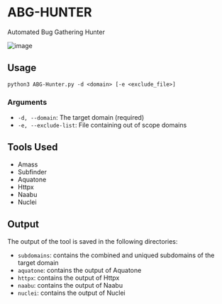 # ABG-HUNTER
Automated Bug Gathering Hunter

![image](https://user-images.githubusercontent.com/49821326/216806882-36ee7192-c64e-4328-b07f-f303e76caf76.png)

## Usage
`python3 ABG-Hunter.py -d <domain> [-e <exclude_file>]`

### Arguments

- `-d, --domain`: The target domain (required)
- `-e, --exclude-list`: File containing out of scope domains

## Tools Used

- Amass
- Subfinder
- Aquatone
- Httpx
- Naabu
- Nuclei

## Output

The output of the tool is saved in the following directories:

- `subdomains`: contains the combined and uniqued subdomains of the target domain
- `aquatone`: contains the output of Aquatone
- `httpx`: contains the output of Httpx
- `naabu`: contains the output of Naabu
- `nuclei`: contains the output of Nuclei
